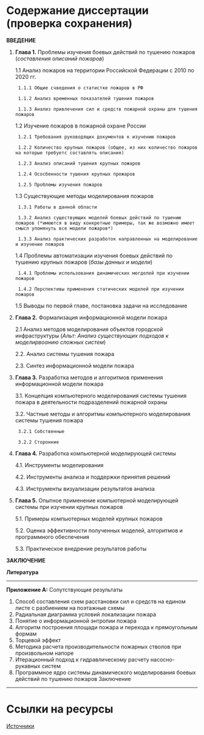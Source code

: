 # Содержание диссертации (проверка сохранения)

**ВВЕДЕНИЕ**
1. **Глава 1.** Проблемы изучения боевых действий по тушению пожаров (*составления описаний пожаров*)

    1.1 Анализ пожаров на территории Российской Федерации с 2010 по 2020 гг.

        1.1.1 Общие счведения о статистке пожаров в РФ

        1.1.2 Анализ временных показателей тушения пожаров

        1.1.3 Анализ привлечения сил и средств пожарной охраны для тушения пожаров
    
    1.2 Изучение пожаров в пожарной охране России

        1.2.1 Требования руководящих документов к изучению пожаров

        1.2.2 Количество крупных пожаров (общее, из них количество пожаров на которые требуетс составлять описания)

        1.2.3 Анализ описаний тушения крупных пожаров
        
        1.2.4 Ососбенности тушения крупных прожаров

        1.2.5 Проблемы изучения пожаров
    
    1.3 Существующие методы моделирования пожаров

        1.3.1 Работы в данной области

        1.3.2 Анализ существующих моделей боевых действий по тушению пожаров (*имеются в виду конкретные примеры, так же возможно имеет смысл упомянуть все модели пожаров*) 

        1.3.3 Анализ практических разработок направленных на моделирование и изучение пожаров

    1.4 Проблемы автоматизации изучения боевых действий по тушению крупных пожаров (*базы данных и модели*)

        1.4.1 Проблемы использования динамических могделей при изучении пожаров

        1.4.2 Перспективы применения статических моделей при изучении пожаров

    1.5 Выводы по первой главе, постановка задачи на исследование

2. **Глава 2.** Формализация информационной модели пожара

    2.1 Анализ методов моделирования объектов городской инфраструктуры (*Альт: Анализ существующих подходов к моделирвоанию сложных систем*)

    2.2. Анализ системы тушения пожара

    2.3. Синтез информационной модели пожара

3. **Глава 3.** Разработка методов и алгоритмов применения информационной модели пожара

    3.1. Концепция компьютерного моделирования системы тушения пожара в деятельности подразделений пожарной охраны

    3.2. Частные методы и алгоритмы компьютерного моделирования системы тушения пожара

        3.2.1 Собственные

        3.2.2 Сторонние

4. **Глава 4.** Разработка компьютерной моделирующей системы

    4.1. Инструменты моделирования

    4.2. Инструменты анализа и поддержки принятия решений

    4.3. Инструменты визуализации результатов анализа

5. **Глава 5.** Опытное применение компьютерной моделирующей системы при изучении крупных пожаров

    5.1. Примеры компьютерных моделей крупных пожаров

    5.2. Оценка эффективности полученных моделей, алгоритмов и программного обеспечения

    5.3. Практическое внедрение результатов работы

**ЗАКЛЮЧЕНИЕ**

**Литература**

---

**Приложение А:** Сопутствующие результаты
1. Способ составления схем расстановки сил и средств на едином листе с разбиением на поэтажные схемы
2. Радиальная диаграмма условий локализации пожара
3. Понятие о информационной энтропии пожара
4. Алгоритм построения площади пожара и перехода к прямоугольным формам
5. Торцевой эффект
6. Методика расчета производительности пожарных стволов при произвольном напоре
7. Итерационный подход к гидравлическому расчету насосно-рукавных систем
8. Программное ядро системы динамического моделирования боевых действий по тушению пожаров
Заключение

---

# Ссылки на ресурсы

[Источники](https://cloud.mail.ru/public/ToJr%2F5hHbgC66Y)